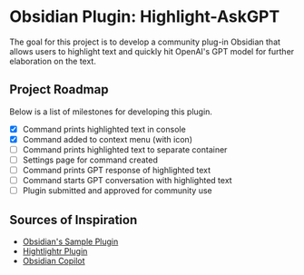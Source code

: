 # Obsidian Plugin: Highlight-AskGPT 
The goal for this project is to develop a community plug-in Obsidian that allows users to highlight text and quickly hit OpenAI's GPT model for further elaboration on the text.

## Project Roadmap
Below is a list of milestones for developing this plugin. 
 - [X] Command prints highlighted text in console
 - [X] Command added to context menu (with icon)
 - [ ] Command prints highlighted text to separate container
 - [ ] Settings page for command created
 - [ ] Command prints GPT response of highlighted text
 - [ ] Command starts GPT conversation with highlighted text
 - [ ] Plugin submitted and approved for community use

## Sources of Inspiration
- [Obsidian's Sample Plugin](https://github.com/obsidianmd/obsidian-sample-plugin)
- [Hightlightr Plugin](https://github.com/chetachiezikeuzor/Highlightr-Plugin)
- [Obsidian Copilot](https://github.com/logancyang/obsidian-copilot)
